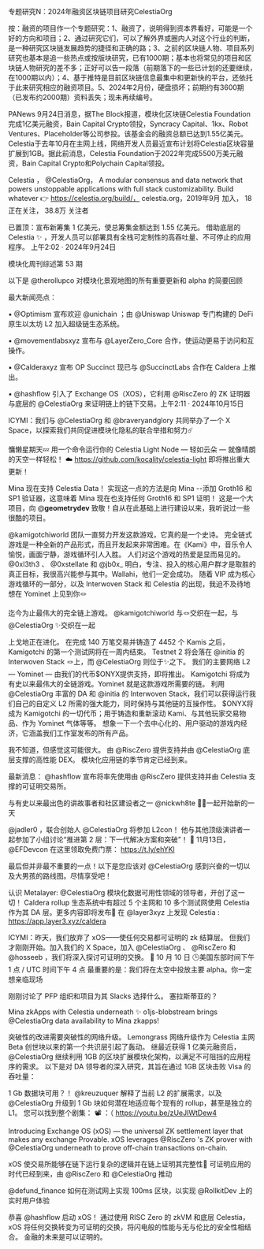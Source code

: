 专题研究N：2024年融资区块链项目研究CelestiaOrg



按：融资的项目作一个专题研究：1、融资了，说明得到资本界看好，可能是一个好的方向和项目；2、通过研究它们，可以了解外界或圈内人对这个行业的判断，是一种研究区块链发展趋势的捷径和正确的路；3、之前的区块链人物、项目系列研究也基本是追一些热点或按版块研究，已有1000期；基本也将常见的项目和区块链人物研究的差不多；正好可以告一段落（前期落下的一些已计划的还要继续，在1000期以内）；4、基于推特是目前区块链信息最集中和更新快的平台，还依托于此来研究相应的融资项目。5、2024年2月份，硬盘损坏；前期约有3600期（已发布约2000期）资料丢失；现未再续编号。


PANews 9月24日消息，据The Block报道，模块化区块链Celestia Foundation完成1亿美元融资，Bain Capital Crypto领投，Syncracy Capital、1kx、Robot Ventures、Placeholder等公司参投。该基金会的融资总额已达到1.55亿美元。Celestia于去年10月在主网上线，网络开发人员最近宣布计划将Celestia区块容量扩展到1GB。据此前消息，Celestia Foundation于2022年完成5500万美元融资，Bain Capital Crypto和Polychain Capital领投。

Celestia
，
@CelestiaOrg，
A modular consensus and data network that powers unstoppable applications with full stack customizability. 
Build whatever 👉 https://celestia.org/build/，
celestia.org，2019年9月 加入，
18 正在关注，
38.8万 关注者


已置顶：宣布新筹集 1 亿美元，使总筹集金额达到 1.55 亿美元。
借助底层的 Celestia ✨ ，开发人员可以部署具有全栈可定制性的高吞吐量、不可停止的应用程序。
上午2:02 · 2024年9月24日

模块化周刊综述第 53 期

以下是
@therollupco
对模块化景观地图的所有重要更新和 alpha 的简要回顾

最大新闻亮点：

▪️
@Optimism
宣布欢迎
@unichain
 ；由
@Uniswap
 Uniswap 专门构建的 DeFi 原生以太坊 L2 加入超级链生态系统。

▪️
@movementlabsxyz
宣布与
@LayerZero_Core
合作，使运动更易于访问和互操作。

▪️
@Calderaxyz
宣布 OP Succinct 现已与
@SuccinctLabs
合作在 Caldera 上推出。

▪️
@hashflow
引入了 Exchange OS（XOS），它利用
@RiscZero
的 ZK 证明器与底层的
@CelestiaOrg
来证明链上的链下交易。上午2:11 · 2024年10月15日

ICYMI：我们与
@CelestiaOrg
和
@braveryandglory
共同举办了一个 X Space，以探索我们共同促进模块化隐私的联合举措和努力☄️

慵懒星期天💤
用一个命令运行你的 Celestia Light Node — 轻如云朵 — 就像晴朗的天空一样轻松！ ☁️
https://github.com/kocality/celestia-light
即将推出重大更新！ 

Mina 现在支持 Celestia Data！
实现这一点的方法是向 Mina --添加 Groth16 和 SP1 验证器，这意味着 Mina 现在也支持任何 Groth16 和 SP1 证明！
这是一个大项目，向
@__geometrydev__
致敬！自从在此基础上进行建设以来，我听说过一些很酷的项目。

@kamigotchiworld
团队一直努力开发这款游戏，它真的是一个史诗。
完全链式游戏是一种全新的产品形式，而且开发起来非常困难。在《Kami》中，音乐令人愉悦，画面宁静，游戏循环引人入胜。
人们对这个游戏的热爱是显而易见的。
@0xl3th3
 、 
@0xstellate
和
@jb0x_
明白，专注、投入的核心用户群才是取胜的真正目标，我很高兴能参与其中。Wallahi，他们一定会成功。
随着 VIP 成为核心游戏循环的一部分，以及 Interwoven Stack 和 Celestia 的出现，我迫不及待地想在 Yominet 上见到你🪢

迄今为止最伟大的完全链上游戏。
@kamigotchiworld
与🪢交织在一起，与
@CelestiaOrg
 ✨交织在一起

上戈地正在进化。
在完成 140 万笔交易并铸造了 4452 个 Kamis 之后，Kamigotchi 的第一个测试网将在一周内结束。
Testnet 2 将会落在
@initia
的 Interwoven Stack 🪢上，而
@CelestiaOrg
则位于✨之下。
我们的主要网络 L2 — Yominet — 由我们的代币$ONYX提供支持，即将推出。
Kamigotchi 将成为有史以来最伟大的全链游戏。Yominet 就是这款游戏所需要的链。
利用
@CelestiaOrg
丰富的 DA 和
@initia
的 Interwoven Stack，我们可以获得运行我们自己的自定义 L2 所需的强大能力，同时保持与其他链的互操作性。
$ONYX将成为 Kamigotchi 的一切代币；用于铸造和重新滚动 Kami、与其他玩家交易物品、作为 Yominet 气体等等。
想象一下一个去中心化的、用户驱动的游戏内经济，它涵盖我们工作室发布的所有产品。

我不知道，但感觉这可能很大。
由
@RiscZero
提供支持并由
@CelestiaOrg
底层支撑的高性能 DEX。
模块化应用链的季节肯定已经到来。

最新消息：
@hashflow
宣布将率先使用由
@RiscZero
提供支持并由 Celestia 支撑的可证明交易所。

与有史以来最出色的讲故事者和社区建设者之一
@nickwh8te
 📖🔥一起开始新的一天

 
@jadler0
 ，联合创始人
@CelestiaOrg
将参加 L2con！
他与其他顶级演讲者一起参加了小组讨论“推进第 2 层：下一代解决方案和突破”！
📅 11月13日， 
@EFDevcon
在这里领取免费门票：
https://t.ly/ehYKl

最后但并非最不重要的一点！以下是您应该对
@CelestiaOrg
感到兴奋的一切以及大男孩的路线图。尽情享受吧！

认识 Metalayer: 
@CelestiaOrg
模块化数据可用性领域的领导者，开创了这一切！
Caldera rollup 生态系统中有超过 5 个主网和 10 多个测试网使用 Celestia 作为其 DA 层。更多内容即将发布🌋
在
@layer3xyz
上发现 Celestia : https://app.layer3.xyz/caldera

ICYMI：昨天，我们放弃了 xOS——使任何交易都可证明的 zk 结算层。
但我们才刚刚开始。加入我们的 X Space，加入
@CelestiaOrg
 、 
@RiscZero
和
@hosseeb
 ，我们将深入探讨可证明的交换。
📅 10 月 10 日
🕒美国东部时间下午 1 点 / UTC 时间下午 4 点
最重要的是：我们将在太空中投放主要 alpha。你一定想亲临现场

刚刚讨论了 PFP 组织和项目为其 Slacks 选择什么。
塞拉斯蒂亚的？

Mina zkApps with Celestia underneath ✨
o1js-blobstream brings 
@CelestiaOrg
 data availability to Mina zkapps!

突破性的改进需要突破性的网络升级。
Lemongrass 网络升级作为 Celestia 主网 Beta 创世块以来的第一个共识层引起了轰动。
继最近获得 1 亿美元融资后， 
@CelestiaOrg
继续利用 1GB 的区块扩展模块化架构，以满足不可阻挡的应用程序的需求。
以下是对 DA 领导者的深入研究，其旨在通过 1GB 区块击败 Visa 的吞吐量： 

1 Gb 数据块可用？！
@kreuzuquer
解释了当前 L2 的扩展需求，以及
@CelestiaOrg
升级到 1 Gb 块如何潜在地适应每个现有的 rollup，甚至是独立的 L1。
您可以找到整个剧集：
📽️ ：（ https://youtu.be/zUeJIWtDew4

Introducing Exchange OS (xOS) — the universal ZK settlement layer that makes any exchange Provable.
xOS leverages 
@RiscZero
's ZK prover with 
@CelestiaOrg
 underneath to prove off-chain transactions on-chain.

xOS 使交易所能够在链下运行复杂的逻辑并在链上证明其完整性🤯
可证明应用的时代已经到来，由
@RiscZero
和
@CelestiaOrg
推动

@defund_finance
如何在测试网上实现 100ms 区块，以实现
@RollkitDev
上的实时用户体验

恭喜
@hashflow
启动 xOS！
通过使用 RISC Zero 的 zkVM 和底层 Celestia，xOS 将任何交换转变为可证明的交换，将闪电般的性能与无与伦比的安全性相结合。
金融的未来是可以证明的。
